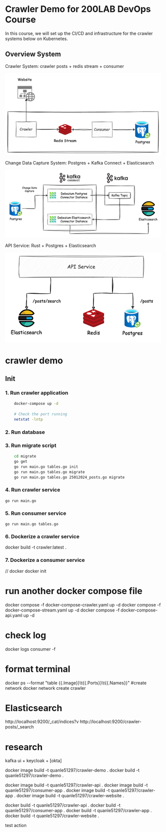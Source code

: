 # Crawler Demo for 200LAB DevOps Course

In this course, we will set up the CI/CD and infrastructure for the crawler systems below on Kubernetes.

## Overview System

Crawler System: crawler posts + redis stream + consumer

![picture](./images/crawler.png)

Change Data Capture System: Postgres + Kafka Connect + Elasticsearch

![picture](./images/cdc.png)

API Service: Rust + Postgres + Elasticsearch

![picture](./images/api.png)

# crawler demo
## Init

### 1. Run crawler application

```bash
    docker-compose up -d

    # Check the port running
    netstat -lntp
```

### 2. Run database

### 3. Run migrate script
```bash
    cd migrate
    go get
    go run main.go tables.go init
    go run main.go tables.go migrate
    go run main.go tables.go 25012024_posts.go migrate
```

### 4. Run crawler service
    go run main.go

### 5. Run consumer service
    go run main.go tables.go

### 6. Dockerize a crawler service
docker build -t crawler:latest .

### 7. Dockerize a consumer service


// docker
docker init

# run another docker compose file
docker compose -f docker-compose-crawler.yaml up -d
docker compose -f docker-compose-stream.yaml up -d
docker compose -f docker-compose-api.yaml up -d
# check log
docker logs consumer -f
# format terminal
docker ps --format "table {{.Image}}\t{{.Ports}}\t{{.Names}}"
#create network
docker network create crawler

# Elasticsearch
http://localhost:9200/_cat/indices?v
http://localhost:9200/crawler-posts/_search

# research
kafka ui + keycloak + [okta]

docker image build -t quanle51297/crawler-demo .
docker build -t quanle51297/crawler-demo .


docker image build -t quanle51297/crawler-api .
docker image build -t quanle51297/consumer-app .
docker image build -t quanle51297/crawler-app .
docker image build -t quanle51297/crawler-website .

docker build -t quanle51297/crawler-api .
docker build -t quanle51297/consumer-app .
docker build -t quanle51297/crawler-app .
docker build -t quanle51297/crawler-website .


test action